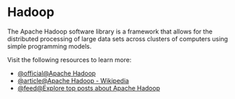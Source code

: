# Hadoop

The Apache Hadoop software library is a framework that allows for the distributed processing of large data sets across clusters of computers using simple programming models.

Visit the following resources to learn more:

- [@official@Apache Hadoop](https://hadoop.apache.org/)
- [@article@Apache Hadoop - Wikipedia](https://en.wikipedia.org/wiki/Apache_Hadoop)
- [@feed@Explore top posts about Apache Hadoop](https://app.daily.dev/tags/apache-hadoop?ref=roadmapsh)
